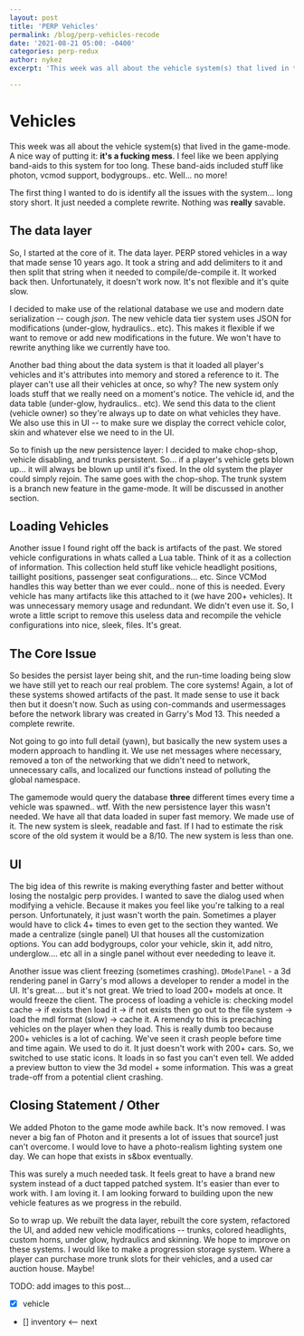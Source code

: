 ```yaml
---
layout: post
title: 'PERP Vehicles'
permalink: /blog/perp-vehicles-recode
date: '2021-08-21 05:00: -0400'
categories: perp-redux
author: nykez
excerpt: 'This week was all about the vehicle system(s) that lived in the game-mode.'

---
```


# Vehicles

This week was all about the vehicle system(s) that lived in the game-mode. A nice way of putting it: __it's a fucking mess__. I feel like we been applying band-aids to this system for too long. These band-aids included stuff like photon, vcmod support, bodygroups.. etc. Well... no more!

The first thing I wanted to do is identify all the issues with the system... long story short. It just needed a complete rewrite. Nothing was **really** savable. 

## The data layer
So, I started at the core of it. The data layer. PERP stored vehicles in a way that made sense 10 years ago. It took a string and add delimiters to it and then split that string when it needed to compile/de-compile it. It worked back then. Unfortunately, it doesn't work now. It's not flexible and it's quite slow.

I decided to make use of the relational database we use and modern date serialization -- cough *json*. The new vehicle data tier system uses JSON for modifications (under-glow, hydraulics.. etc). This makes it flexible if we want to remove or add new modifications in the future. We won't have to rewrite anything like we currently have too. 

Another bad thing about the data system is that it loaded all player's vehicles and it's attributes into memory and stored a reference to it. The player can't use all their vehicles at once, so why? The new system only loads stuff that we really need on a moment's notice. The vehicle id, and the data table (under-glow, hydraulics.. etc). We send this data to the client (vehicle owner) so they're always up to date on what vehicles they have. We also use this in UI -- to make sure we display the correct vehicle color, skin and whatever else we need to in the UI. 

So to finish up the new persistence layer: I decided to make chop-shop, vehicle disabling, and trunks persistent. So... if a player's vehicle gets blown up... it will always be blown up until it's fixed. In the old system the player could simply rejoin. The same goes with the chop-shop. The trunk system is a branch new feature in the game-mode. It will be discussed in another section. 

## Loading Vehicles

Another issue I found right off the back is artifacts of the past. We stored vehicle configurations in whats called a Lua table. Think of it as a collection of information. This collection held stuff like vehicle headlight positions, taillight positions, passenger seat configurations... etc. Since VCMod handles this way better than we ever could.. none of this is needed. Every vehicle has many artifacts like this attached to it (we have 200+ vehicles). It was unnecessary memory usage and redundant. We didn't even use it. So, I wrote a little script to remove this useless data and recompile the vehicle configurations into nice, sleek, files. It's great. 

## The Core Issue
So besides the persist layer being shit, and the run-time loading being slow we have still yet to reach our real problem. The core systems! Again, a lot of these systems showed artifacts of the past. It made sense to use it back then but it doesn't now. Such as using con-commands and usermessages before the network library was created in Garry's Mod 13. This needed a complete rewrite. 

Not going to go into full detail (yawn), but basically the new system uses a modern approach to handling it. We use net messages where necessary, removed a ton of the networking that we didn't need to network, unnecessary calls, and localized our functions instead of polluting the global namespace. 

The gamemode would query the database __three__ different times every time a vehicle was spawned.. wtf. With the new persistence layer this wasn't needed. We have all that data loaded in super fast memory. We made use of it. The new system is sleek, readable and fast. If I had to estimate the risk score of the old system it would be a 8/10. The new system is less than one.

## UI
The big idea of this rewrite is making everything faster and better without losing the nostalgic perp provides. I wanted to save the dialog used when modifying a vehicle. Because it makes you feel like you're talking to a real person. Unfortunately, it just wasn't worth the pain. Sometimes a player would have to click 4+ times to even get to the section they wanted. We made a centralize (single panel) UI that houses all the customization options. You can add bodygroups, color your vehicle, skin it, add nitro, underglow.... etc all in a single panel without ever neededing to leave it.

Another issue was client freezing (sometimes crashing). ```DModelPanel``` - a 3d rendering panel in Garry's mod allows a developer to render a model in the UI. It's great.... but it's not great. We tried to load 200+ models at once. It would freeze the client. The process of loading a vehicle is: checking model cache -> if exists then load it -> if not exists then go out to the file system -> load the mdl format (slow) -> cache it. A remendy to this is precaching vehicles on the player when they load. This is really dumb too because 200+ vehicles is a lot of caching. We've seen it crash people before time and time again. We used to do it. It just doesn't work with 200+ cars. So, we switched to use static icons. It loads in so fast you can't even tell. We added a preview button to view the 3d model + some information. This was a great trade-off from a potential client crashing. 

## Closing Statement / Other
We added Photon to the game mode awhile back. It's now removed. I was never a big fan of Photon and it presents a lot of issues that source1 just can't overcome. I would love to have a photo-realism lighting system one day. We can hope that exists in s&box eventually. 

This was surely a much needed task. It feels great to have a brand new system instead of a duct tapped patched system. It's easier than ever to work with. I am loving it. I am looking forward to building upon the new vehicle features as we progress in the rebuild.

So to wrap up. We rebuilt the data layer, rebuilt the core system, refactored the UI, and added new vehicle modifications -- trunks, colored headlights, custom horns, under glow, hydraulics and skinning. We hope to improve on these systems. I would like to make a progression storage system. Where a player can purchase more trunk slots for their vehicles, and a used car auction house. Maybe! 

TODO: add images to this post...


- [x] vehicle
- [] inventory <-- next